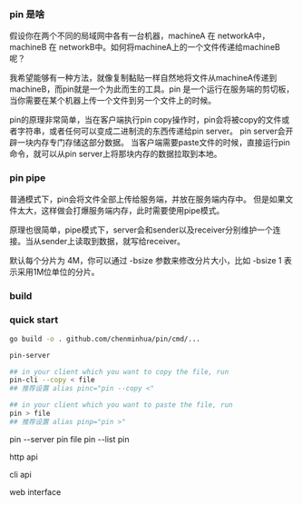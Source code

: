 ### pin 是啥

假设你在两个不同的局域网中各有一台机器，machineA 在 networkA中，machineB 在 networkB中。如何将machineA上的一个文件传递给machineB呢？

我希望能够有一种方法，就像复制黏贴一样自然地将文件从machineA传递到machineB，而pin就是一个为此而生的工具。pin 是一个运行在服务端的剪切板，当你需要在某个机器上传一个文件到另一个文件上的时候。

pin的原理非常简单，当在客户端执行pin copy操作时，pin会将被copy的文件或者字符串，或者任何可以变成二进制流的东西传递给pin server。
pin server会开辟一块内存专门存储这部分数据。
当客户端需要paste文件的时候，直接运行pin命令，就可以从pin server上将那块内存的数据拉取到本地。

### pin pipe

普通模式下，pin会将文件全部上传给服务端，并放在服务端内存中。
但是如果文件太大，这样做会打爆服务端内存，此时需要使用pipe模式。

原理也很简单，pipe模式下，server会和sender以及receiver分别维护一个连接。当从sender上读取到数据，就写给receiver。

默认每个分片为 4M，你可以通过 -bsize 参数来修改分片大小，比如 -bsize 1 表示采用1M位单位的分片。

### build




### quick start

```sh
go build -o . github.com/chenminhua/pin/cmd/...
```


```sh
pin-server

## in your client which you want to copy the file, run
pin-cli --copy < file
## 推荐设置 alias pinc="pin --copy <"

## in your client which you want to paste the file, run
pin > file
## 推荐设置 alias pinp="pin >"
```

pin --server
pin file
pin --list
pin

http api

cli api

web interface
